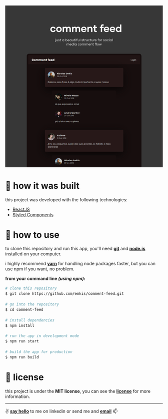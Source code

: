 ![just a beautiful structure for social media comment flow](https://github.com/emkis/comment-feed/blob/master/.github/comment%20feed%20-%20vertical.png?raw=true)


# :hammer: how it was built
this project was developed with the following technologies:

- [ReactJS](https://github.com/facebook/react/)
- [Styled Components](https://github.com/styled-components/styled-components)

# :electric_plug: how to use
to clone this repository and run this app, you'll need **[git](https://git-scm.com)** and **[node.js](https://nodejs.org/en/)** installed on your computer.

i highly recommend **[yarn](https://yarnpkg.com/)** for handling node packages faster, but you can use npm if you want, no problem.

**from your command line *(using npm)*:**

```bash
# clone this repository
$ git clone https://github.com/emkis/comment-feed.git

# go into the repository
$ cd comment-feed

# install dependencies
$ npm install

# run the app in development mode
$ npm run start

# build the app for production
$ npm run build
```

# :memo: license
this project is under the **MIT license**, you can see the **[license](https://github.com/emkis/comment-feed/blob/master/LICENSE)** for more information.

---


:v: **[say hello](https://www.linkedin.com/in/nicolas-jardim/)** to me on linkedin or send me and **[email](mailto:nicolasemkis@gmail.com)** :mailbox:
